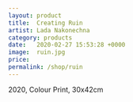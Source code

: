 ```yaml
---
layout: product
title:  Creating Ruin
artist: Lada Nakonechna
category: products
date:   2020-02-27 15:53:28 +0000
image:  ruin.jpg
price:
permalink: /shop/ruin
---
```

2020, Colour Print, 30x42cm
